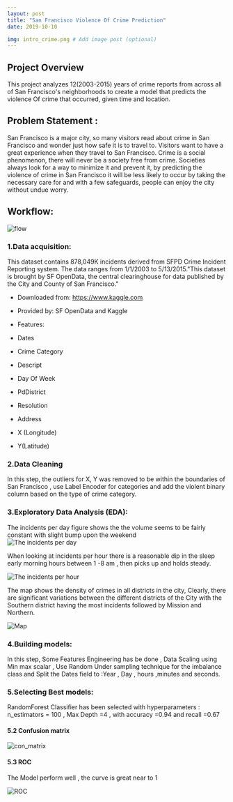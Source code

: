 ```yaml
---
layout: post
title: "San Francisco Violence Of Crime Prediction"
date: 2019-10-10

img: intro_crime.png # Add image post (optional)
---
```



## Project Overview 

This project analyzes 12(2003-2015) years of crime reports from across all of San Francisco's neighborhoods to create a model that predicts the violence Of crime  that occurred, given time and location.

## Problem Statement :
San Francisco is a major city, so many visitors read about crime in San Francisco and wonder just how safe it is to travel to. Visitors want to have a great experience when they travel to San Francisco. Crime is a social phenomenon, there will never be a society free from crime. Societies always look for a way to minimize it and prevent it, by predicting the violence of crime in San Francisco it will be less likely to occur by taking the necessary care for and with a few safeguards, people can enjoy the city without undue worry.




## Workflow:

![flow]({{site.url}}//assets/img/flow3.png)

### 1.Data acquisition:
This dataset contains 878,049K incidents derived from SFPD Crime Incident Reporting system. The data ranges from 1/1/2003 to 5/13/2015."This dataset is brought by SF OpenData, the central clearinghouse for data published by the City and County of San Francisco."

+ Downloaded from: https://www.kaggle.com
+ Provided by: SF OpenData and Kaggle

+ Features: 
+ Dates
+ Crime Category
+ Descript
+ Day Of Week
+ PdDistrict
+ Resolution
+ Address
+ X (Longitude)
+ Y(Latitude)


### 2.Data Cleaning

In this step, the outliers for X, Y  was removed to be  within the boundaries  of San Francisco , use Label Encoder for categories and add the violent binary column based on the type of crime category. 




### 3.Exploratory Data Analysis (EDA):
The incidents per day figure shows the the volume seems to be fairly constant with slight bump upon the weekend  
![The incidents per day ]({{site.url}}/assets/img/inc_perday.png)

When looking at incidents per hour there is a reasonable dip in the sleep early morning hours between 1 -8 am , then picks up and holds steady. 

![The incidents per hour ]({{site.url}}/assets/img/violent_nonhour.png)

The map shows the density of crimes in all districts in the city, Clearly, there are significant variations between the different districts of the City with the Southern district having the most incidents followed by Mission and Northern.

![Map]({{site.url}}/assets/img/mapp3.png)


### 4.Building models:  
In this step, Some Features Engineering has be done , Data Scaling using Min max scalar ,
Use Random Under sampling technique for the imbalance class and Split the Dates field to :Year , Day , hours ,minutes and seconds.

### 5.Selecting Best models:
RandomForest Classifier has been selected with hyperparameters : n_estimators = 100 , Max Depth =4 , with accuracy =0.94 and recall =0.67

#### 5.2 Confusion matrix
![con_matrix]({{site.url}}/assets/img/con_matrix.png)

#### 5.3 ROC 
The Model perform well , the curve is great near to 1


![ROC]({{site.url}}/assets/img/Roc_p3.png)
